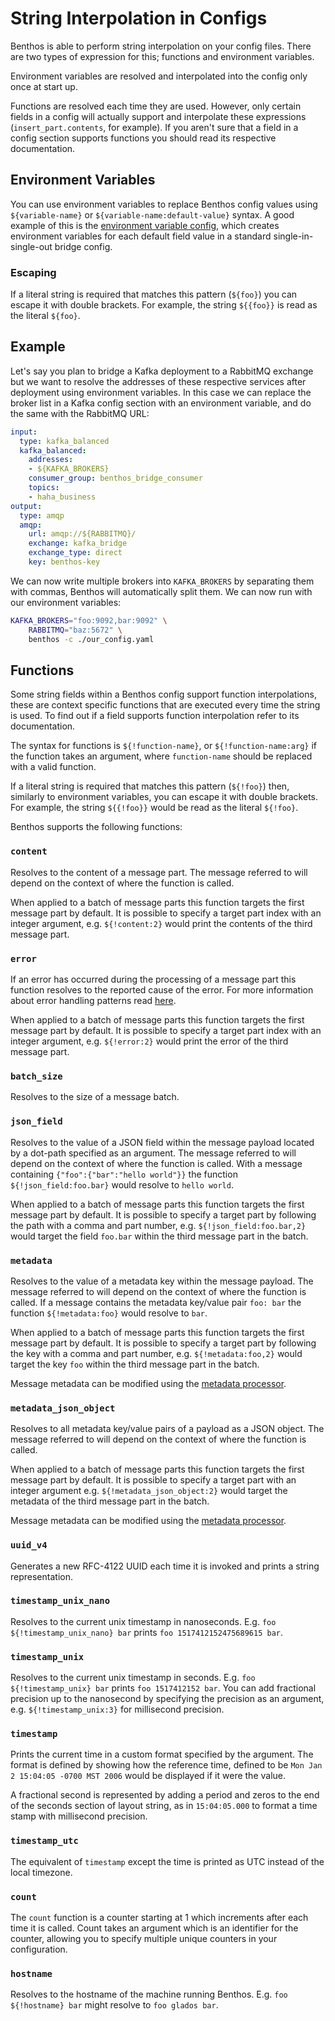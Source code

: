 String Interpolation in Configs
===============================

Benthos is able to perform string interpolation on your config files. There are two types of expression for this; functions and environment variables.

Environment variables are resolved and interpolated into the config only once at start up.

Functions are resolved each time they are used. However, only certain fields in a config will actually support and interpolate these expressions (`insert_part.contents`, for example). If you aren't sure that a field in a config section supports functions you should read its respective documentation.

Environment Variables
---------------------

You can use environment variables to replace Benthos config values using `${variable-name}` or `${variable-name:default-value}` syntax. A good example of this is the [environment variable config](https://github.com/Jeffail/benthos/blob/master/config/env/default.yaml), which creates environment variables for each default field value in a standard single-in-single-out bridge config.

### Escaping

If a literal string is required that matches this pattern (`${foo}`) you can escape it with double brackets. For example, the string `${{foo}}` is read as the literal `${foo}`.

Example
-------

Let's say you plan to bridge a Kafka deployment to a RabbitMQ exchange but we want to resolve the addresses of these respective services after deployment using environment variables. In this case we can replace the broker list in a Kafka config section with an environment variable, and do the same with the RabbitMQ URL:

```yaml
input:
  type: kafka_balanced
  kafka_balanced:
    addresses:
    - ${KAFKA_BROKERS}
    consumer_group: benthos_bridge_consumer
    topics:
    - haha_business
output:
  type: amqp
  amqp:
    url: amqp://${RABBITMQ}/
    exchange: kafka_bridge
    exchange_type: direct
    key: benthos-key
```

We can now write multiple brokers into `KAFKA_BROKERS` by separating them with commas, Benthos will automatically split them. We can now run with our environment variables:

```sh
KAFKA_BROKERS="foo:9092,bar:9092" \
	RABBITMQ="baz:5672" \
	benthos -c ./our_config.yaml
```

Functions
---------

Some string fields within a Benthos config support function interpolations, these are context specific functions that are executed every time the string is used. To find out if a field supports function interpolation refer to its documentation.

The syntax for functions is `${!function-name}`, or `${!function-name:arg}` if the function takes an argument, where `function-name` should be replaced with a valid function.

If a literal string is required that matches this pattern (`${!foo}`) then, similarly to environment variables, you can escape it with double brackets. For example, the string `${{!foo}}` would be read as the literal `${!foo}`.

Benthos supports the following functions:

### `content`

Resolves to the content of a message part. The message referred to will depend on the context of where the function is called.

When applied to a batch of message parts this function targets the first message part by default. It is possible to specify a target part index with an integer argument, e.g. `${!content:2}` would print the contents of the third message part.

### `error`

If an error has occurred during the processing of a message part this function resolves to the reported cause of the error. For more information about error handling patterns read [here](./error_handling.md).

When applied to a batch of message parts this function targets the first message part by default. It is possible to specify a target part index with an integer argument, e.g. `${!error:2}` would print the error of the third message part.

### `batch_size`

Resolves to the size of a message batch.

### `json_field`

Resolves to the value of a JSON field within the message payload located by a dot-path specified as an argument. The message referred to will depend on the context of where the function is called. With a message containing `{"foo":{"bar":"hello world"}}` the function `${!json_field:foo.bar}` would resolve to `hello world`.

When applied to a batch of message parts this function targets the first message part by default. It is possible to specify a target part by following the path with a comma and part number, e.g. `${!json_field:foo.bar,2}` would target the field `foo.bar` within the third message part in the batch.

### `metadata`

Resolves to the value of a metadata key within the message payload. The message referred to will depend on the context of where the function is called. If a message contains the metadata key/value pair `foo: bar` the function `${!metadata:foo}` would resolve to `bar`.

When applied to a batch of message parts this function targets the first message part by default. It is possible to specify a target part by following the key with a comma and part number, e.g. `${!metadata:foo,2}` would target the key `foo` within the third message part in the batch.

Message metadata can be modified using the [metadata processor](./processors/README.md#metadata).

### `metadata_json_object`

Resolves to all metadata key/value pairs of a payload as a JSON object. The message referred to will depend on the context of where the function is called.

When applied to a batch of message parts this function targets the first message part by default. It is possible to specify a target part with an integer argument e.g. `${!metadata_json_object:2}` would target the metadata of the third message part in the batch.

Message metadata can be modified using the [metadata processor](./processors/README.md#metadata).

### `uuid_v4`

Generates a new RFC-4122 UUID each time it is invoked and prints a string representation.

### `timestamp_unix_nano`

Resolves to the current unix timestamp in nanoseconds. E.g. `foo ${!timestamp_unix_nano} bar` prints `foo 1517412152475689615 bar`.

### `timestamp_unix`

Resolves to the current unix timestamp in seconds. E.g. `foo ${!timestamp_unix} bar` prints `foo 1517412152 bar`. You can add fractional precision up to the nanosecond by specifying the precision as an argument, e.g. `${!timestamp_unix:3}` for millisecond precision.

### `timestamp`

Prints the current time in a custom format specified by the argument. The format is defined by showing how the reference time, defined to be `Mon Jan 2 15:04:05 -0700 MST 2006` would be displayed if it were the value.

A fractional second is represented by adding a period and zeros to the end of the seconds section of layout string, as in `15:04:05.000` to format a time stamp with millisecond precision.

### `timestamp_utc`

The equivalent of `timestamp` except the time is printed as UTC instead of the local timezone.

### `count`

The `count` function is a counter starting at 1 which increments after each time it is called. Count takes an argument which is an identifier for the counter, allowing you to specify multiple unique counters in your configuration.

### `hostname`

Resolves to the hostname of the machine running Benthos. E.g. `foo ${!hostname} bar` might resolve to `foo glados bar`.
